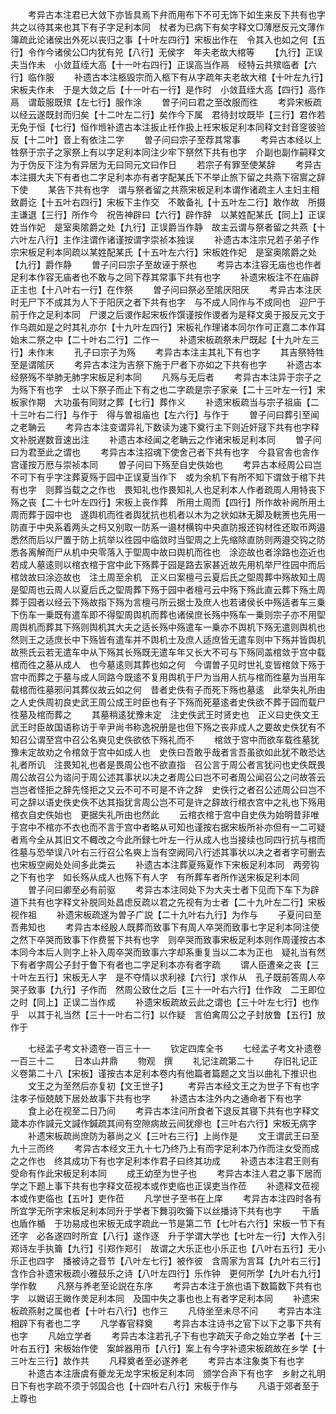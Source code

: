 <!-- { "loadSidebar": true } -->
　　考异古本注君已大敛下亦皆具焉下弁而用布下不可无饰下如生来反下共有也字　共之以待其来也其下有子字足利本同　杖者为已病下有矣字释文□薄厯反元文薄作簿疏此论诸侯出外死以丧归之事【十叶左四行】宋板出作在　令其入也如之何【五行】令作今诸侯公□内犹有兕【八行】无侯字　年夫老故大棺等
　　【九行】正误夫当作未　小敛苴绖大高【十一叶右四行】正误高当作鬲　经特云共殡临者【六行】临作服
　　补遗古本注柩毁宗而入柩下有从字疏年夫老故大棺【十叶左九行】宋板夫作未　于是大敛之后【十一叶右一行】是作时　小敛苴绖大高【四行】高作鬲　谓菆服既殡【左七行】服作涂
　　曽子问曰君之至改服而徃
　　考异宋板疏以经云遂既封而归矣【十二叶左二行】矣作今下属　君待封坟既毕【三行】君作若　无免于恒【七行】恒作堩补遗古本注扳止祍作扱上祍宋板足利本同释文封音窆彼验反【十二叶】音上有依注二字
　　曽子问曰宗子至荐其常事
　　考异古本经以上牲祭于宗子之家祭上有以字足利本同注少牢下祭然下共有也字　介副也副作嗣释文为于伪反下注为有异居为无曰同元文曰作日
　　若宗子有罪至使某辞
　　考异古本注摄大夫下有者也二字足利本亦有者字配某氏下不举止旅下留之共燕下宿賔之辞下使
　　某告下共有也字　谓与祭者留之共燕宋板足利本谓作诸疏主人主妇主相致爵讫【十五叶右四行】宋板下主作交　不敢备礼【十五叶左二行】敢作故　所摄主谦退【三行】所作今　祝告神辟曰【六行】辟作辞　以某姓配某氏【同上】正误姓当作妃　是室奥隂爵之处【九行】正误爵当作静　故主云谓与祭者留之共燕【十六叶左八行】主作注谓作诸谨按谓字崇祯本独误
　　补遗古本注宗兄若子弟子作宗宋板足利本同疏以某姓配某氏【十五叶左六行】宋板姓作妃　是室奥隂爵之处【九行】爵作静
　　曽子问曰宗子至故诬于祭也
　　考异古本注容无庙也也作者足利本作容无庙者也不敢与之同下荐其常事下共有也字
　　补遗宋板注不在庙辟正主也【十八叶右一行】在作祭
　　曽子问曰祭必至隂厌阳厌
　　考异古本注厌时无尸下不成其为人下于阳厌之者下共有也字　与不成人同作与不成同也　迎尸于前于作之足利本同　尸谡之后谡作起宋板作馔谨按作谡者为是释文奥于报反元文于作乌疏如是之时其礼亦尔【十九叶左四行】宋板礼作理诸本同尔作可正嘉二本作耳　始末二祭之中【二十叶右二行】二作一
　　补遗宋板疏祭未尸既起【十九叶左三行】未作末
　　孔子曰宗子为殇
　　考异古本注主其礼下有也字
　　其吉祭特牲至是谓隂厌
　　考异古本注为吉祭下施于尸者下亦如之下共有也字
　　补遗古本经祭殇不举肺无肺字宋板足利本同
　　凡殇与无后者
　　考异古本注异于宗子之为殇下有也字　士以下祭子而止下有之也二字疏是宗子家亲【二十三叶左一行】宋板家作期　大功虽有同财之葬【七行】葬作义
　　补遗宋板疏当与宗子祖庙【二十三叶右二行】与作于　得与曽祖庙也【左六行】与作于
　　曽子问曰葬引至闻之老聃云
　　考异古本注变谓异礼下数读为速下奠行主下则近奸冦下共有也字释文补脱遅数音速出注
　　补遗古本经闻之老聃云之作诸宋板足利本同
　　曽子问曰为君至此之谓也
　　考异古本注招魂下使舍己者下共有也字　今县官舎也舎作宫谨按万厯与崇祯本同
　　曽子问曰下殇至自史佚始也
　　考异古本经周公曰岂不可下有乎字注葬夏殇于园中正误夏当作下　或为余机下有所不知下谓敛于棺下共有也字　则葬当载之之作也　畏知礼也作畏知礼人也足利本人作者疏周人用特丧下殇之丧【二十七叶左四行】宋板上丧作葬　所用土周而【四行】所作故补阙所用土周而葬于园中也　遂舆机而徃者舆犹抗也机者以木为之状如牀无脚及輄箦也先用一防直于中央系着两头之杩又别取一防系一邉材横钩中央直防报还钩材徃还取帀两邉悉然而后以尸置于防上抗举以徃园中临敛时当堲周之上先缩除直防则两邉交钩之防悉各离解而尸从机中央零落入于堲周中故曰舆机而徃也　涂迩故也者涂路也迩近也若成人墓逺则以棺衣棺于宫中此下殇葬于园是路去家甚近故先用机举尸徃园中而后棺敛故曰涂迩故也　注土周至余机　正义曰案檀弓云夏后氏之堲周葬中殇故知土周是堲周也云周人以夏后氏之堲周葬下殇于园中者檀弓云中殇下殇此直云葬下殇土周葬于园者以经云下殇故指下殇为言檀弓所云据士及庶人也若诸侯长中殇适者车三乗下伤车一乗既有遣车即不得堲周舆机而葬也诸侯庶长殇中殇车一乗则宗子亦不用堲周舆机而葬其下殇则舆机其大夫之适长殇中殇遣车一乗亦不舆机下殇无遣则舆机也然则王之适庶长中下殇皆有遣车并不舆机士及庶人适庶皆无遣车则中下殇并皆舆机故熊氏云若无遣车中从下殇其长殇既无遣车年又长大不可与下殇同盖棺敛于宫中载棺而徃之墓从成人　也今墓逺则其葬也如之何　今谓曽子见时世礼变皆棺敛下殇于宫中而葬之于墓与成人同路今既逺不复用舆机于尸为当用人抗与棺而徃墓为当用车载棺而徃墓邪问其葬仪故云如之何　昔者史佚有子而死下殇也墓逺　此举失礼所由之人史佚周初良史武王周公成王时臣也有子下殇而死墓逺者史佚欲不葬于园而载尸徃墓及棺而葬之
　　其墓稍逺犹豫未定　注史佚武王时贤史也　正义曰史佚文王武王时臣故国语称访于辛尹尚书称逸祝册是也但下殇之丧非成人之要故史佚犹有不知召公谓至宫中召公名奭见史佚欲依下殇礼而不
　　棺敛于宫中而欲车载徃墓犹豫未定故劝之令棺敛于宫中如成人也　史佚曰吾敢乎哉者言吾虽欲如此犹不敢恐达礼者所讥　注畏知礼也者是畏周公也不欲直指　召公言于周公者言犹问也史佚既畏周公故召公为谘问于周公述其事状以决之者周公曰岂不可者周公闻召公之问故答云岂岂者怪拒之辞先怪拒之又云不可不可是不许之辞　史佚行之者召公述周公曰岂不可之辞以语史佚史佚不达其指犹言周公岂不可是许之辞故行棺衣宫中之礼也下殇用棺衣自史佚始也　更据失礼所由也然此
　　云棺衣棺于宫中自史佚为始明昔非唯于宫中不棺亦不衣也而不言于宫中者略从可知也谨按右据宋板所补亦但有一二可疑者焉今全从其旧文不輙改之今此所録七叶左一行从成人也当接续也同四行抗与棺而徃墓与恐举误八叶右三行召公名奭上当有空阙同八行述其事状以决之者者字可删去也宋板空阙处处间多此类云
　　补遗古本注葬夏殇夏作下宋板足利本同　两旁钩之下有也字　如长殇从成人也殇下有人字　有所葬车者所作送宋板足利本同
　　曽子问曰卿至必有前驱
　　考异古本注同处下为大夫士者下见而下车下为辟道下共有也字释文补脱同处昌虑反疏以君之先视有为士者【二十九叶左二行】宋板视作祖
　　补遗宋板疏遂为曽子广説【二十九叶右九行】为作与
　　子夏问曰至吾弗知也
　　考异古本经殷人既葬而致事下有周人卒哭而致事七字足利本同注使之然下卒哭而致事下作费誓下共有也字　则卒哭而致事宋板足利本则作周谨按古本本同今本后人则字上补入周卒哭而致事六字却系重复当以二本为正也　疑礼当有然下有者字周公子封于鲁下有者也二字足利本亦有者字疏
　　谓人臣遭亲之丧【三十叶左五行】宋板无人字　是不夺情以求利禄【六行】求作从　孔子既前答周人卒哭子致事【九行】子作而　然周公致仕之后【三十一叶右六行】仕作政　二王即位之时【同上】正误二当作成
　　补遗宋板疏故云此之谓也【三十叶左七行】也作乎　以其于礼当然【三十一叶右二行】以作疑　言伯禽周公之子封放鲁【五行】放作于



　　七经孟子考文补遗卷一百三十一
　　钦定四库全书
　　七经孟子考文补遗卷一百三十二
　　日本山井鼎
　　物观　撰
　　礼记注疏第二十
　　存旧礼记正义卷第二十八【宋板】谨按古本足利本卷内有他篇者篇题之文当以曲礼下推识也
　　文王之为至然后亦复初【文王世子】
　　考异古本经文王之为世子下有也字注孝子恒兢兢下居处故事下共有也字
　　补遗古本注外内之通命者下有也字
　　食上必在视至二日乃间
　　考异古本注问所食者下退反其寝下共有也字释文箴本亦作諴元文諴作鍼疏其间有空隙病故云间犹瘳也【三叶右六行】宋板无病字
　　补遗宋板疏尚庶防为慕尚之义【三叶右三行】上尚作是
　　文王谓武王曰至九十三而终
　　考异古本经文王九十七乃终乃上有而字足利本乃作而注女受而成之之作也　终其成功下有也字足利本作君子曰终其功成
　　补遗古本注君王则有受命有作此宋板足利本同
　　成王幼至为世子也
　　考异古本注人君之事下居而学之下题上事下共有也字释文莅视本或作吏临也正误吏当作莅
　　补遗释文莅视本或作吏临也【五叶】吏作莅
　　凡学世子至书在上庠
　　考异古本注四时各有所宜学无所字宋板足利本同升于学者下舞羽吹籥下以丝播诗下共有也字
　　干盾也盾作楯　于功易成也宋板无成字疏此一节是第二节【七叶右六行】宋板一节下有还字　必各遂四时所宜【八行】遂作逐　升于学谓大学也【七叶左一行】大作入引郑诗左手执籥【九行】引郑作郑引　故谓之大乐正也小乐正也【八叶右五行】无小乐正也四字　播被诗之音节【八叶左七行】被作彼　含周家为言耳【九叶右三行】含作合补遗宋板疏小雅鼓乐之诗【八叶左四行】乐作钟　更何所学【九叶右九行】学作敎
　　凡祭与养老至论説在东序
　　考异古本注于旅也语下数篇数下共有也字　以媺诏王媺作羙足利本同　及国中失之事也也上有者字足利本同
　　补遗宋板疏燕射之属也者【十叶右八行】也作三
　　凡侍坐至未尽不问
　　考异古本注相辟下有者也二字
　　凡学春官释奠
　　考异古本注诗书之官下以下之事下共有也字
　　凡始立学者
　　考异古本注若孔子下有也字疏天子命之始立学者【十三叶右五行】宋板始作使　案衅器用币【八行】案上有今字补遗宋板疏故在乡学【十三叶左三行】故作共
　　凡释奠者至必遂养老
　　考异古本注象类下有也字
　　补遗古本注唐虞有夔龙无龙字宋板足利本同　颁学合声下有也字　乡射之礼明日下有也字疏不须于邻国合也【十四叶右八行】宋板于作与
　　凡语于郊者至于上尊也
